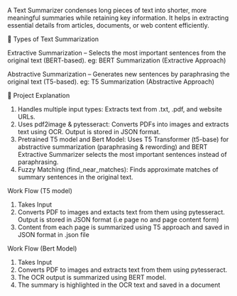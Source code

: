 
A Text Summarizer condenses long pieces of text into shorter, more meaningful summaries while retaining key information. It helps in extracting essential details from articles, documents, or web content efficiently.

🔹 Types of Text Summarization

Extractive Summarization – Selects the most important sentences from the original text (BERT-based).
eg: BERT Summarization (Extractive Approach)

Abstractive Summarization – Generates new sentences by paraphrasing the original text (T5-based).
eg: T5 Summarization (Abstractive Approach)

🔹 Project Explanation

1. Handles multiple input types: Extracts text from .txt, .pdf, and website URLs.
2. Uses pdf2image & pytesseract: Converts PDFs into images and extracts text using OCR. Output is stored in JSON format.
3. Pretrained T5 model and Bert Model: Uses T5 Transformer (t5-base) for abstractive summarization (paraphrasing & rewording) and BERT Extractive Summarizer selects the most important sentences instead of paraphrasing.
4. Fuzzy Matching (find_near_matches): Finds approximate matches of summary sentences in the original text.


Work Flow (T5 model)
1. Takes Input
2. Converts PDF to images and extacts text from them using pytesseract. Output is stored in JSON format (i.e page no and page content form)
3. Content from each page is summarized using T5 approach and saved in JSON format in .json file

Work Flow (Bert Model)
1. Takes Input
2. Converts PDF to images and extracts text from them using pytesseract. 
3. The OCR output is summarized using BERT model.
4. The summary is highlighted in the OCR text and saved in a document











